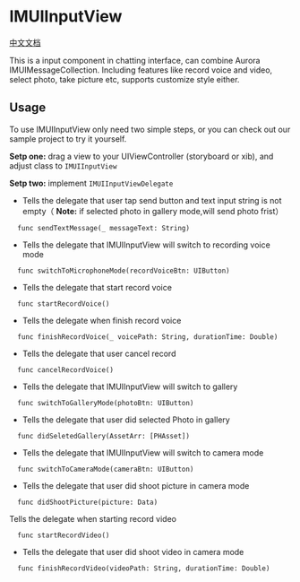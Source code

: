 # IMUIInputView
[中文文档](./inputView_usage.md)

This is a input component in chatting interface, can combine Aurora IMUIMessageCollection. Including features like record voice and video, select photo, take picture etc, supports customize style either.

## Usage
To use IMUIInputView only need two simple steps, or you can check out our sample project to try it yourself.

**Setp one:** drag a view to your UIViewController (storyboard or xib), and adjust class to `IMUIInputView `

**Setp two:** implement `IMUIInputViewDelegate`

- Tells the delegate that user tap send button and text input string is not empty（ **Note:** if selected photo in gallery mode,will send photo frist）
```
  func sendTextMessage(_ messageText: String)
```

- Tells the delegate that IMUIInputView will switch to recording voice mode
```
  func switchToMicrophoneMode(recordVoiceBtn: UIButton)
```

- Tells the delegate that start record voice
```
  func startRecordVoice()
```

- Tells the delegate when finish record voice
```
  func finishRecordVoice(_ voicePath: String, durationTime: Double)
```

- Tells the delegate that user cancel record
```
  func cancelRecordVoice()
```

- Tells the delegate that IMUIInputView will switch to gallery
```
  func switchToGalleryMode(photoBtn: UIButton)
```

- Tells the delegate that user did selected Photo in gallery
```
  func didSeletedGallery(AssetArr: [PHAsset])
```

- Tells the delegate that IMUIInputView will switch to camera mode
```
  func switchToCameraMode(cameraBtn: UIButton)
```

- Tells the delegate that user did shoot picture in camera mode
```
  func didShootPicture(picture: Data)
```

  Tells the delegate when starting record video
```
  func startRecordVideo()
```

- Tells the delegate that user did shoot video in camera mode
```
  func finishRecordVideo(videoPath: String, durationTime: Double)
```
